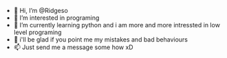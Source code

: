 - 👋 Hi, I’m @Ridgeso
- 👀 I’m interested in programing
- 🌱 I’m currently learning python and i am more and more intressted in low level programing
- 💞️ i'll be glad if you point me my mistakes and bad behaviours
- 📫 Just send me a message some how xD
